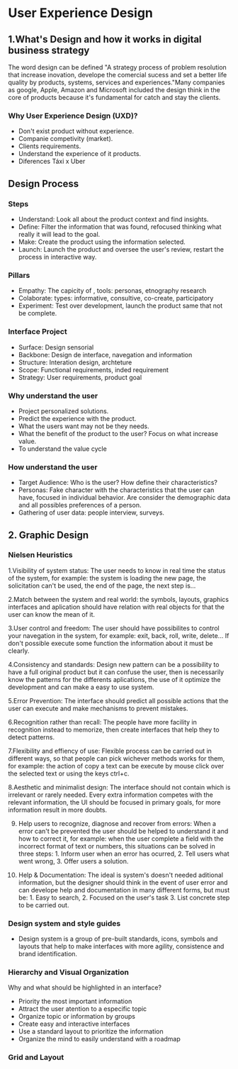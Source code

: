 # **User Experience Design**

## 1.What's Design and how it works in digital business strategy
The word design can be defined "A strategy process of problem resolution that increase inovation, develope the comercial sucess and set a better life quality by products, systems, services and experiences."Many companies as google, Apple, Amazon and Microsoft included the design think in the core of products because it's fundamental for catch and stay the clients.

### Why User Experience Design (UXD)?
  - Don't exist product without experience.
  - Companie competivity (market).
  - Clients requirements.
  - Understand the experience of it products.
  - Diferences Táxi x Uber

## Design Process
  ### Steps
  - Understand: Look all about the product context and find insights.
  - Define: Filter the information that was found, refocused thinking what really it will lead to the goal.
  - Make: Create the product using the information selected.
  - Launch: Launch the product and oversee the user's review, restart the process in interactive way.

  ### Pillars
  - Empathy: The capicity of , tools: personas, etnography research
  - Colaborate: types: informative, consultive, co-create, participatory
  - Experiment: Test over development, launch the product same that not be complete.

  ### Interface Project
  - Surface: Design sensorial
  - Backbone: Design de interface, navegation and information
  - Structure: Interation design, archteture
  - Scope: Functional requirements, inded requirement
  - Strategy: User requirements, product goal

  ### Why understand the user
  - Project personalized solutions.
  - Predict the experience with the product.
  - What the users want may not be they needs.
  - What the benefit of the product to the user? Focus on what increase value.
  - To understand the value cycle 

  ### How understand the user
  - Target Audience: Who is the user? How define their characteristics?
  - Personas: Fake character with the characteristics that the user can have, focused in individual behavior. Are consider the demographic data and all possibles preferences of a person.
  - Gathering of user data: people interview, surveys. 

  ## 2. Graphic Design
  
  ### Nielsen Heuristics
  
  1.Visibility of system status: The user needs to know in real time the status of the system, for example: the system is loading the new page, the solicitation can't be used, the end of the page, the next step is...
  
  2.Match between the system and real world: the symbols, layouts, graphics interfaces and aplication should have relation with real objects for that the user can know the mean of it.  
  
  3.User control and freedom: The user should have possibilites to control your navegation in the system, for example: exit, back, roll, write, delete... If don't possible execute some function the information about it must be clearly.
  
  4.Consistency and standards: Design new pattern can be a possibility to have a  full original product but it can confuse the user, then is necessarily know the patterns for the differents aplications, the use of it optimize the development and can make a easy to use system. 
  
  5.Error Prevention: The interface should predict all possible actions that the user can execute and make mechanisms to prevent mistakes.
  
  6.Recognition rather than recall: The people have more facility in recognition instead to memorize, then create interfaces that help they to detect patterns.
  
  7.Flexibility and effiency of use: Flexible process can be carried out in different ways, so that people can pick wichever methods works for them, for example: the action of copy a text can be execute by mouse click over the selected text or using the keys ctrl+c.
  
  8.Aesthetic and minimalist design: The interface should not contain which is irrelevant or rarely needed. Every extra information competes with the relevant information, the UI should be focused in primary goals, for more information result in more doubts.
  
  9. Help users to recognize, diagnose and recover from errors: When a error can't be prevented the user should be helped to understand it and how to correct it, for example: when the user complete a field with the incorrect format of text or numbers, this situations can be solved in three steps: 1. Inform user when an error has ocurred, 2. Tell users what went wrong, 3. Offer users a solution.

  10. Help & Documentation: The ideal is system's doesn't needed aditional information, but the designer should think in the event of user error and can develope help and documentation in many different forms, but must be: 1. Easy to search, 2. Focused on the user's task 3. List concrete step to be carried out.

  ### Design system and style guides
  - Design system is a group of pre-built standards, icons, symbols and layouts that help to make interfaces with more agility, consistence and brand identification.

  ### Hierarchy and Visual Organization
  Why and what should be highlighted in an interface?
  - Priority the most important information
  - Attract the user atention to a especific topic
  - Organize topic or information by groups
  - Create easy and interactive interfaces
  - Use a standard layout to prioritize the information
  - Organize the mind to easily understand with a roadmap

### Grid and Layout
